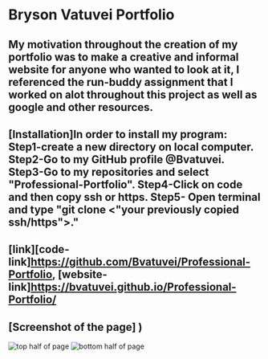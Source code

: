 # Bryson Vatuvei Portfolio

## My motivation throughout the creation of my portfolio was to make a creative and informal website for anyone who wanted to look at it, I referenced the run-buddy assignment that I worked on alot throughout this project as well as google and other resources.

## [Installation]In order to install my program: Step1-create a new directory on local computer. Step2-Go to my GitHub profile @Bvatuvei. Step3-Go to my repositories and select "Professional-Portfolio". Step4-Click on code and then copy ssh or https. Step5- Open terminal and type "git clone <"your previously copied ssh/https">."

## [link][code-link]https://github.com/Bvatuvei/Professional-Portfolio, [website-link]https://bvatuvei.github.io/Professional-Portfolio/

## [Screenshot of the page] )
![top half of page](./assets/images/top-half.jpg)
![bottom half of page](./assets/images/bottom-half.jpg)
